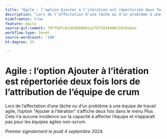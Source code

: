 ```yaml
---
title: "Agile : l’option Ajouter à l’itération est répertoriée deux fois lors de l’attribution de l’équipe de crum"
description: "Lors de l’affectation d’une tâche ou d’un problème à une équipe de travail agile, l’option Ajouter à l’itération s’affiche deux fois dans le menu Plus . Cela n’a aucune incidence sur la capacité d’assigner l’équipe et n’apparaît pas pour les équipes agiles non-scrum."
hidefromtoc: true
feature: Agile
source-git-commit: 79ffb8fc61d5dd80b91a27b71018400c591da6aa
workflow-type: tm+mt
source-wordcount: '106'
ht-degree: 3%

---
```


# Agile : l’option Ajouter à l’itération est répertoriée deux fois lors de l’attribution de l’équipe de crum

Lors de l’affectation d’une tâche ou d’un problème à une équipe de travail agile, l’option &quot;Ajouter à l’itération&quot; s’affiche deux fois dans le menu Plus . Cela n’a aucune incidence sur la capacité à affecter l’équipe et n’apparaît pas pour les équipes agiles non-scrum.

_Premier signalement le jeudi 4 septembre 2024._
